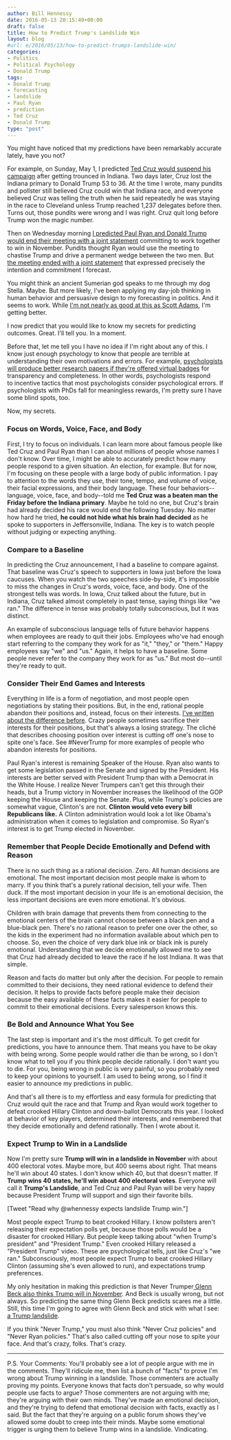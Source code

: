 ```yaml
---
author: Bill Hennessy
date: 2016-05-13 20:15:49+00:00
draft: false
title: How to Predict Trump's Landslide Win
layout: blog
#url: e/2016/05/13/how-to-predict-trumps-landslide-win/
categories:
- Politics
- Political Psychology
- Donald Trump
tags:
- Donald Trump
- forecasting
- landslide
- Paul Ryan
- prediction
- Ted Cruz
- Donald Trump
type: "post"
---
```


You might have noticed that my predictions have been remarkably accurate lately, have you not?

For example, on Sunday, May 1, I predicted [Ted Cruz would suspend his campaign](https://hennessysview.com/2016/05/01/the-psychology-of-the-inevitable/) after getting trounced in Indiana. Two days later, Cruz lost the Indiana primary to Donald Trump 53 to 36. At the time I wrote, many pundits and pollster still believed Cruz could win that Indiana race, and everyone believed Cruz was telling the truth when he said repeatedly he was staying in the race to Cleveland unless Trump reached 1,237 delegates before then. Turns out, those pundits were wrong and I was right. Cruz quit long before Trump won the magic number.

Then on Wednesday morning [I predicted Paul Ryan and Donald Trump would end their meeting with a joint statement](https://hennessysview.com/2016/05/11/heres-how-the-ryan-trump-meeting-ends/) committing to work together to win in November. Pundits thought Ryan would use the meeting to chastise Trump and drive a permanent wedge between the two men. But [the meeting ended with a joint statement](https://www.thegatewaypundit.com/2016/05/trump-ryan-release-joint-statement-critical-republicans-unite-around-shared-principles/) that expressed precisely the intention and commitment I forecast.

You might think an ancient Sumerian god speaks to me through my dog Stella. Maybe. But more likely, I've been applying my day-job thinking in human behavior and persuasive design to my forecasting in politics. And it seems to work. While [I'm not nearly as good at this as Scott Adams](https://blog.dilbert.com/post/131749156346/the-case-for-a-trump-landslide-part-1), I'm getting better.

I now predict that you would like to know my secrets for predicting outcomes. Great. I'll tell you. In a moment.

Before that, let me tell you I have no idea if I'm right about any of this. I know just enough psychology to know that people are terrible at understanding their own motivations and errors. For example, [psychologists will produce better research papers if they're offered virtual badges](https://fivethirtyeight.com/features/even-psychologists-respond-to-meaningless-rewards/) for transparency and completeness. In other words, psychologists respond to incentive tactics that most psychologists consider psychological errors. If psychologists with PhDs fall for meaningless rewards, I'm pretty sure I have some blind spots, too.

Now, my secrets.



### **Focus on Words, Voice, Face, and Body**



First, I try to focus on individuals. I can learn more about famous people like Ted Cruz and Paul Ryan than I can about millions of people whose names I don't know. Over time, I might be able to accurately predict how many people respond to a given situation. An election, for example. But for now, I'm focusing on these people with a large body of public information. I pay to attention to the words they use, their tone, tempo, and volume of voice, their facial expressions, and their body language. These four behaviors--language, voice, face, and body--told me **Ted Cruz was a beaten man the Friday before the Indiana primary**. Maybe he told no one, but Cruz's brain had already decided his race would end the following Tuesday. No matter how hard he tried, **he could not hide what his brain had decided** as he spoke to supporters in Jeffersonville, Indiana. The key is to watch people without judging or expecting anything.



### **Compare to a Baseline**



In predicting the Cruz announcement, I had a baseline to compare against. That baseline was Cruz's speech to supporters in Iowa just before the Iowa caucuses. When you watch the two speeches side-by-side, it's impossible to miss the changes in Cruz's words, voice, face, and body. One of the strongest tells was words. In Iowa, Cruz talked about the future, but in Indiana, Cruz talked almost completely in past tense, saying things like "we ran." The difference in tense was probably totally subconscious, but it was distinct.

An example of subconscious language tells of future behavior happens when employees are ready to quit their jobs. Employees who've had enough start referring to the company they work for as "it," "they," or "them." Happy employees say "we" and "us." Again, it helps to have a baseline. Some people never refer to the company they work for as "us." But most do--until they're ready to quit.



### Consider Their End Games and Interests



Everything in life is a form of negotiation, and most people open negotiations by stating their positions. But, in the end, rational people abandon their positions and, instead, focus on their interests. [I've written about the difference before](https://hennessysview.com/2014/03/15/talk-politician/). Crazy people sometimes sacrifice their interests for their positions, but that's always a losing strategy. The cliché that describes choosing position over interest is cutting off one's nose to spite one's face. See #NeverTrump for more examples of people who abandon interests for positions.

Paul Ryan's interest is remaining Speaker of the House. Ryan also wants to get some legislation passed in the Senate and signed by the President. His interests are better served with President Trump than with a Democrat in the White House. I realize Never Trumpers can't get this through their heads, but a Trump victory in November increases the likelihood of the GOP keeping the House and keeping the Senate. Plus, while Trump's policies are somewhat vague, Clinton's are not. **Clinton would veto every bill Republicans like.** A Clinton administration would look a lot like Obama's administration when it comes to legislation and compromise. So Ryan's interest is to get Trump elected in November.



### Remember that People Decide Emotionally and Defend with Reason



There is no such thing as a rational decision. Zero. All human decisions are emotional. The most important decision most people make is whom to marry. If you think that's a purely rational decision, tell your wife. Then duck. If the most important decision in your life is an emotional decision, the less important decisions are even more emotional. It's obvious.

Children with brain damage that prevents them from connecting to the emotional centers of the brain cannot choose between a black pen and a blue-black pen. There's no rational reason to prefer one over the other, so the kids in the experiment had no information available about which pen to choose. So, even the choice of very dark blue ink or black ink is purely emotional. Understanding that we decide emotionally allowed me to see that Cruz had already decided to leave the race if he lost Indiana. It was that simple.

Reason and facts do matter but only after the decision. For people to remain committed to their decisions, they need rational evidence to defend their decision. It helps to provide facts before people make their decision because the easy available of these facts makes it easier for people to commit to their emotional decisions. Every salesperson knows this.



### Be Bold and Announce What You See



The last step is important and it's the most difficult. To get credit for predictions, you have to announce them. That means you have to be okay with being wrong. Some people would rather die than be wrong, so I don't know what to tell you if you think people decide rationally. I don't want you to die. For you, being wrong in public is very painful, so you probably need to keep your opinions to yourself. I am used to being wrong, so I find it easier to announce my predictions in public.

And that's all there is to my effortless and easy formula for predicting that Cruz would quit the race and that Trump and Ryan would work together to defeat crooked Hillary Clinton and down-ballot Democrats this year. I looked at behavior of key players, determined their interests, and remembered that they decide emotionally and defend rationally. Then I wrote about it.



### Expect Trump to Win in a Landslide



Now I'm pretty sure **Trump will win in a landslide in November** with about 400 electoral votes. Maybe more, but 400 seems about right. That means he'll win about 40 states. I don't know which 40, but that doesn't matter. If **Trump wins 40 states, he'll win about 400 electoral votes**. Everyone will call it **Trump's Landslide**, and Ted Cruz and Paul Ryan will be very happy because President Trump will support and sign their favorite bills.

[Tweet "Read why @whennessy expects landslide Trump win."]

Most people expect Trump to beat crooked Hillary. I know pollsters aren't releasing their expectation polls yet, because those polls would be a disaster for crooked Hillary. But people keep talking about "when Trump's president" and "President Trump." Even crooked Hillary released a "President Trump" video. These are psychological tells, just like Cruz's "we ran." Subconsciously, most people expect Trump to beat crooked Hillary Clinton (assuming she's even allowed to run), and expectations trump preferences.

My only hesitation in making this prediction is that Never Trumper[ Glenn Beck also thinks Trump will in November](https://www.thegatewaypundit.com/2016/05/wow-glenn-beck-donald-trump-will-next-president-video/). And Beck is usually wrong, but not always. So predicting the same thing Glenn Beck predicts scares me a little. Still, this time I'm going to agree with Glenn Beck and stick with what I see:[ a Trump landslide](https://blog.dilbert.com/post/143006237056/the-trump-chess-board).

If you think "Never Trump," you must also think "Never Cruz policies" and "Never Ryan policies." That's also called cutting off your nose to spite your face. And that's crazy, folks. That's crazy.



* * *



P.S. Your Comments: You'll probably see a lot of people argue with me in the comments. They'll ridicule me, then list a bunch of "facts" to prove I'm wrong about Trump winning in a landslide. Those commenters are actually proving my points. Everyone knows that facts don't persuade, so why would people use facts to argue? Those commenters are not arguing with me; they're arguing with their own minds. They've made an emotional decision, and they're trying to defend that emotional decision with facts, exactly as I said. But the fact that they're arguing on a public forum shows they've allowed some doubt to creep into their minds. Maybe some emotional trigger is urging them to believe Trump wins in a landslide. Vindicating.
